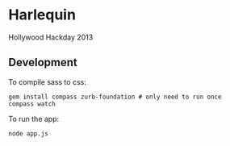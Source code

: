 Harlequin
=========

Hollywood Hackday 2013

## Development

To compile sass to css:

```
gem install compass zurb-foundation # only need to run once
compass watch
```

To run the app:

```
node app.js
```
